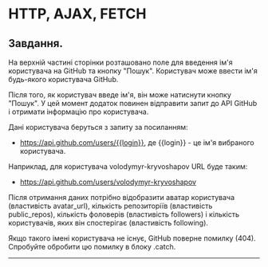 # HTTP, AJAX, FETCH
<h2>Завдання.</h2>

На верхній частині сторінки розташовано поле для введення ім'я користувача на GitHub та кнопку "Пошук". Користувач може ввести ім'я будь-якого користувача GitHub.

Після того, як користувач введе ім'я, він може натиснути кнопку "Пошук". У цей момент додаток повинен відправити запит до API GitHub і отримати інформацію про користувача.

Дані користувача беруться з запиту за посиланням: 
* https://api.github.com/users/{{login}}, де {{login}} - це ім'я вибраного користувача.

Наприклад, для користувача volodymyr-kryvoshapov URL буде таким: 
* https://api.github.com/users/volodymyr-kryvoshapov

Після отримання даних потрібно відобразити аватар користувача (властивість avatar_url), кількість репозиторіїв (властивість public_repos), кількість фоловерів (властивість followers) і кількість користувачів, яких він спостерігає (властивість following).

Якщо такого імені користувача не існує, GitHub поверне помилку (404). Спробуйте обробити цю помилку в блоку .catch.

___